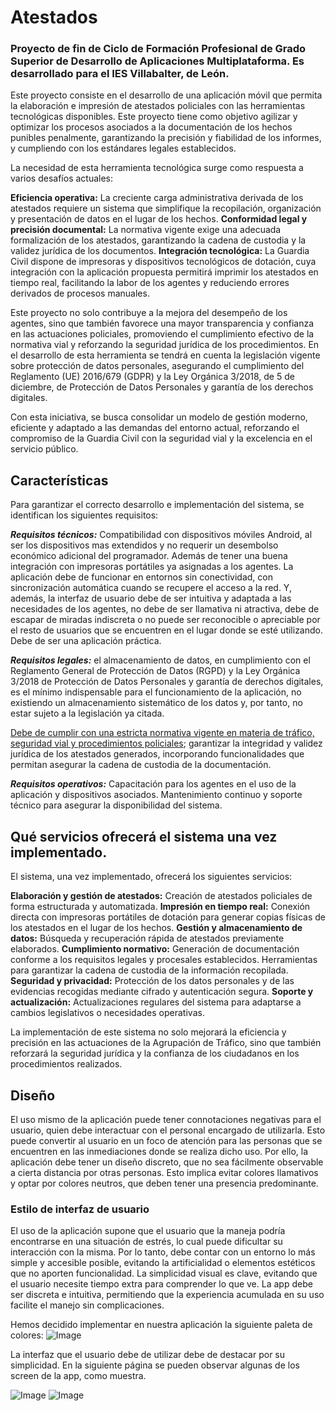 # Atestados

### Proyecto de fin de Ciclo de Formación Profesional de Grado Superior de Desarrollo de Aplicaciones Multiplataforma. Es desarrollado para el IES Villabalter, de León.

Este proyecto consiste en el desarrollo de una aplicación móvil que permita la elaboración e impresión de atestados policiales con las herramientas tecnológicas disponibles. Este proyecto tiene como objetivo agilizar y optimizar los procesos asociados a la documentación de los hechos punibles penalmente, garantizando la precisión y fiabilidad de los informes, y cumpliendo con los estándares legales establecidos.

La necesidad de esta herramienta tecnológica surge como respuesta a varios desafíos actuales:

**Eficiencia operativa:** La creciente carga administrativa derivada de los atestados requiere un sistema que simplifique la recopilación, organización y presentación de datos en el lugar de los hechos.
**Conformidad legal y precisión documental:** La normativa vigente exige una adecuada formalización de los atestados, garantizando la cadena de custodia y la validez jurídica de los documentos.
**Integración tecnológica:** La Guardia Civil dispone de impresoras y dispositivos tecnológicos de dotación, cuya integración con la aplicación propuesta permitirá imprimir los atestados en tiempo real, facilitando la labor de los agentes y reduciendo errores derivados de procesos manuales.

Este proyecto no solo contribuye a la mejora del desempeño de los agentes, sino que también favorece una mayor transparencia y confianza en las actuaciones policiales, promoviendo el cumplimiento efectivo de la normativa vial y reforzando la seguridad jurídica de los procedimientos. En el desarrollo de esta herramienta se tendrá en cuenta la legislación vigente sobre protección de datos personales, asegurando el cumplimiento del Reglamento (UE) 2016/679 (GDPR) y la Ley Orgánica 3/2018, de 5 de diciembre, de Protección de Datos Personales y garantía de los derechos digitales.

Con esta iniciativa, se busca consolidar un modelo de gestión moderno, eficiente y adaptado a las demandas del entorno actual, reforzando el compromiso de la Guardia Civil con la seguridad vial y la excelencia en el servicio público.

## Características

Para garantizar el correcto desarrollo e implementación del sistema, se identifican los siguientes requisitos:

***Requisitos técnicos:*** Compatibilidad con dispositivos móviles Android, al ser los dispositivos mas extendidos y no requerir un desembolso económico adicional del programador. Además de tener una buena integración con impresoras portátiles ya asignadas a los agentes.
La aplicación debe de funcionar en entornos sin conectividad, con sincronización automática cuando se recupere el acceso a la red. Y, además, la interfaz de usuario debe de ser intuitiva y adaptada a las necesidades de los agentes, no debe de ser llamativa ni atractiva, debe de escapar de miradas indiscreta o no puede ser reconocible o apreciable por el resto de usuarios que se encuentren en el lugar donde se esté utilizando. Debe de ser una aplicación práctica.

***Requisitos legales:*** el almacenamiento de datos, en cumplimiento con el Reglamento General de Protección de Datos (RGPD) y la Ley Orgánica 3/2018 de Protección de Datos Personales y garantía de derechos digitales, es el mínimo indispensable para el funcionamiento de la aplicación, no existiendo un almacenamiento sistemático de los datos y, por tanto, no estar sujeto a la legislación ya citada.

<ins>Debe de cumplir con una estricta normativa vigente en materia de tráfico, seguridad vial y procedimientos policiales</ins>; garantizar la integridad y validez jurídica de los atestados generados, incorporando funcionalidades que permitan asegurar la cadena de custodia de la documentación.

***Requisitos operativos:*** Capacitación para los agentes en el uso de la aplicación y dispositivos asociados. Mantenimiento continuo y soporte técnico para asegurar la disponibilidad del sistema. 


## Qué servicios ofrecerá el sistema una vez implementado.

El sistema, una vez implementado, ofrecerá los siguientes servicios:

**Elaboración y gestión de atestados:** Creación de atestados policiales de forma estructurada y automatizada.
**Impresión en tiempo real:** Conexión directa con impresoras portátiles de dotación para generar copias físicas de los atestados en el lugar de los hechos.
**Gestión y almacenamiento de datos:** Búsqueda y recuperación rápida de atestados previamente elaborados.
**Cumplimiento normativo:** Generación de documentación conforme a los requisitos legales y procesales establecidos. Herramientas para garantizar la cadena de custodia de la información recopilada.
**Seguridad y privacidad:** Protección de los datos personales y de las evidencias recogidas mediante cifrado y autenticación segura.
**Soporte y actualización:** Actualizaciones regulares del sistema para adaptarse a cambios legislativos o necesidades operativas.

La implementación de este sistema no solo mejorará la eficiencia y precisión en las actuaciones de la Agrupación de Tráfico, sino que también reforzará la seguridad jurídica y la confianza de los ciudadanos en los procedimientos realizados.

## Diseño

El uso mismo de la aplicación puede tener connotaciones negativas para el usuario, quien debe interactuar con el personal encargado de utilizarla. Esto puede convertir al usuario en un foco de atención para las personas que se encuentren en las inmediaciones donde se realiza dicho uso. Por ello, la aplicación debe tener un diseño discreto, que no sea fácilmente observable a cierta distancia por otras personas. Esto implica evitar colores llamativos y optar por colores neutros, que deben tener una presencia predominante.

### Estilo de interfaz de usuario

El uso de la aplicación supone que el usuario que la maneja podría encontrarse en una situación de estrés, lo cual puede dificultar su interacción con la misma. Por lo tanto, debe contar con un entorno lo más simple y accesible posible, evitando la artificialidad o elementos estéticos que no aporten funcionalidad. La simplicidad visual es clave, evitando que el usuario necesite tiempo extra para comprender lo que ve. La app debe ser discreta e intuitiva, permitiendo que la experiencia acumulada en su uso facilite el manejo sin complicaciones.

Hemos decidido implementar en nuestra aplicación la siguiente paleta de colores: 
![Image](https://github.com/user-attachments/assets/42372331-07f5-4f99-b9ee-f2c33fe237b4)

La interfaz que el usuario debe de utilizar debe de destacar por su simplicidad. En la siguiente página se pueden observar algunas de los screen de la app, como muestra.

![Image](https://github.com/user-attachments/assets/4eb6f3cc-8e73-4619-9287-4d2288d9f802)
![Image](https://github.com/user-attachments/assets/57b8fdc0-5ad0-41ec-9e05-30c2d251334b)



